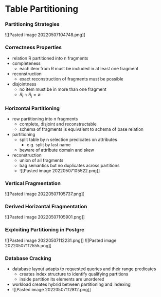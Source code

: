 # Table Partitioning
### Partitioning Strategies
![[Pasted image 20220507104748.png]]

### Correctness Properties
+ relation R partitioned into n fragments
+ completeness
	+ each item from R must be included in at least one fragment
+ reconstruction
	+ exact reconstruction of fragments must be possible
+ disjointness
	+ no item must be in more than one fragment
	+ $R_i∩R_j=∅$

### Horizontal Partitioning
+ row partitioning into n fragments
	+ complete, disjoint and reconstructable
	+ schema of fragments is equivalent to schema of base relation
+ partitioning
	+ split table by n selection predicates on attributes
		+ e.g. split by last name
	+ beware of attribute domain and skew	
+ reconstruction
	+ union of all fragments
	+ bag semantics but no duplicates across partitions
	+ ![[Pasted image 20220507105522.png]]

### Vertical Fragmentation
![[Pasted image 20220507105737.png]]

### Derived Horizontal Fragmentation
![[Pasted image 20220507105901.png]]

### Exploiting Partitioning in Postgre
![[Pasted image 20220507112231.png]]
![[Pasted image 20220507112555.png]]

### Database Cracking
+ database layout adapts to requested queries and their range predicates
	+ creates index structure to identify qualifying partitions
	+ inside partition its elements are unordered
+ workload creates hybrid between partitioning and indexing
+ ![[Pasted image 20220507112812.png]]
